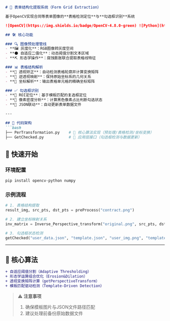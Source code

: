```markdown
# 📑 表单结构化提取系统（Form Grid Extraction）

基于OpenCV实现合同等表单图像的**表格检测定位**与**勾选框识别**系统

![OpenCV](https://img.shields.io/badge/OpenCV-4.8.0-green) ![Python](https://img.shields.io/badge/Python-3.8%2B-blue)

## 🛠️ 核心功能

### 🔍 图像预处理管线
- **🖼️ 灰度化**：RGB图像转灰度空间
- **⚫️ 自适应二值化**：动态阈值分割文本区域
- **⛏️ 形态学操作**：腐蚀膨胀联合提取表格线特征

### 📊 表格结构解析
- **📐 透视矫正**：自动检测表格轮廓并计算变换矩阵
- **🔄 逆透视映射**：保持原始坐标系的几何关系
- **📍 坐标解析**：输出表格单元格的精确坐标矩阵

### ✅ 勾选框识别
- **🎯 ROI定位**：基于模板匹配的复选框定位
- **🖤 像素密度分析**：计算黑色像素占比判断勾选状态
- **📝 JSON联动**：自动更新表单数据文件

---

## 📂 代码架构
```bash
├── PerTransformation.py    # 📄 核心算法实现（预处理/表格检测/坐标变换）
├── GetChecked.py           # 📄 应用层接口（勾选框检测与数据更新）
```

## 🚀 快速开始

### 环境配置
```bash
pip install opencv-python numpy
```

### 示例流程
```python
# 1. 表格结构提取
result_img, src_pts, dst_pts = preProcess("contract.png")

# 2. 建立坐标映射关系
inv_matrix = Inverse_Perspective_transform("original.png", src_pts, dst_pts)

# 3. 勾选框状态检测
getChecked("user_data.json", "template.json", "user_img.png", "template_img.png")
```

---

## 🔧 核心算法
```diff
+ 自适应阈值分割（Adaptive Thresholding）
+ 形态学运算组合优化（Erosion&Dilation）
+ 透视变换矩阵计算（getPerspectiveTransform）
+ 模板匹配驱动检测（Template-Driven Detection）
```

> ⚠️ **注意事项**  
> 1. 确保模板图片与JSON文件路径匹配  
> 2. 建议处理前备份原始数据文件
```
